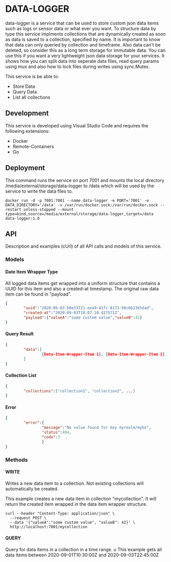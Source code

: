 # DATA-LOGGER
data-logger is a service that can be used to store custom json data items
such as logs or sensor data or what ever you want.
To structure data by type this service implments collections that are dynamically
created as soon as data is saved to a collection, specified by name.
It is important to know that data can only queried by collection and timeframe.
Also data can't be deleted, so consider this as a long term storage for immutable
data.
You can use this if you want a very lightweight json data storage for your services.
It shows how you can split data into seperate data files, read query params using
mux and also how to lock files during writes using sync.Mutex.

This service is be able to:
* Store Data 
* Query Data
* List all collections

## Development
This service is developed using Visual Studio Code and requires the following extensions:
* Docker
* Remote-Containers
* Go

## Deployment
This command runs the service on port 7001 and mounts the local directory /media/external/storage/data-logger to /data
which will be used by the service to write the data files to.
```
docker run -d -p 7001:7001 --name data-logger -e PORT='7001' -e DATA_DIRECTORY='/data' -v /var/run/docker.sock:/var/run/docker.sock --restart unless-stopped --mount type=bind,source=/media/external/storage/data-logger,target=/data data-logger:1.0
```

## API
Description and examples (cUrl) of all API calls and models of this service.

### Models
#### Date Item Wrapper Type
All logged data items get wrapped into a uniform structure that contains a UUID for this item and
also a created-at timestamp. The original raw data item can be found in "payload".
```json
{
        "uuid":"2020-09-03-b8e33721-eea9-41fc-8173-98c0b23b5dad",
        "created-at":"2020-09-03T18:07:10.427571Z",
        "payload":{"valueA":"some custom value","valueB":42}
}
```

#### Query Result
```json
{
        "data":[
                {Data-Item-Wrapper-Item 1}, {Data-Item-Wrapper-Item 2}, ...
        ]
}
```

#### Collection List
```json
{
        "collections":["collection1", "collection2", ...]
}
```

#### Error
```json
{
        "error":{
                "message":"No value found for key myrealm/myke",
                "status":404,
                "code":3
                }
}
```

### Methods
#### WRITE
Writes a new data item to a collection. Not existing collections will automatically be created.

This example creates a new data item in collection "mycollection". It will return the created item wrapped in
the data item wrapper structure.
```
curl --header "Content-Type: application/json" \
  --request POST \
  --data '{"valueA":"some custom value", "valueB": 42}' \
  http://localhost:7001/mycollection
```

#### QUERY
Query for data items in a collection in a time range.
u
This example gets all data items between 2020-09-01T10:30:00Z and 2020-09-03T22:45:00Z 